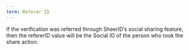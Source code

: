 ```yaml
---
term: Referer ID
---
```


If the verification was referred through SheerID’s social sharing feature, then the refererID value will be the Social ID of the person who took the share action.
